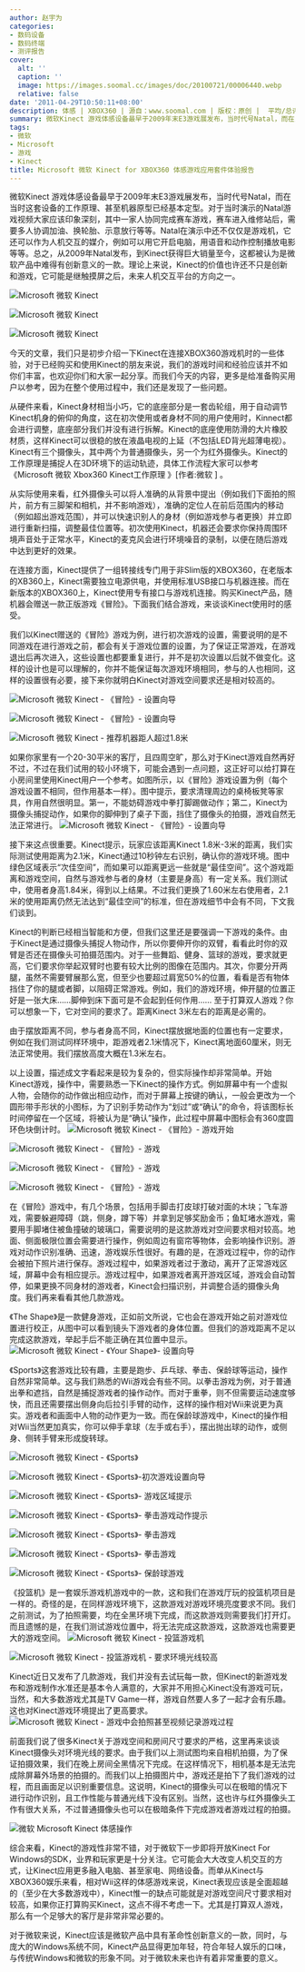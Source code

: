 ```yaml
---
author: 赵宇为
categories:
- 数码设备
- 数码终端
- 测评报告
cover:
  alt: ''
  caption: ''
  image: https://images.soomal.cc/images/doc/20100721/00006440.webp
  relative: false
date: '2011-04-29T10:50:11+08:00'
description: 体感 | XBOX360 | 源自：www.soomal.com | 版权：原创 |  平均/总评分：09.86/69
summary: 微软Kinect 游戏体感设备最早于2009年末E3游戏展发布，当时代号Natal，而在当时这套设备的工作原理、甚至机器原型已经基本定型。对于当时演示的Natal游戏视频大家应该印象深刻。从2009年Natal发布，到Kinect获得巨大销量的今天，它都被认为是微软产品中难得有创新意义的一款。理论上来说，Kinect的价值也许还不只是创新和游戏，它可能是继触摸屏之后，未来人机交互平台的方向之一。
tags:
- 微软
- Microsoft
- 游戏
- Kinect
title: Microsoft 微软 Kinect for XBOX360 体感游戏应用套件体验报告
---
```


微软Kinect 游戏体感设备最早于2009年末E3游戏展发布，当时代号Natal，而在当时这套设备的工作原理、甚至机器原型已经基本定型。对于当时演示的Natal游戏视频大家应该印象深刻，其中一家人协同完成赛车游戏，赛车进入维修站后，需要多人协调加油、换轮胎、示意放行等等。Natal在演示中还不仅仅是游戏机，它还可以作为人机交互的媒介，例如可以用它开启电脑，用语音和动作控制播放电影等等。总之，从2009年Natal发布，到Kinect获得巨大销量至今，这都被认为是微软产品中难得有创新意义的一款。理论上来说，Kinect的价值也许还不只是创新和游戏，它可能是继触摸屏之后，未来人机交互平台的方向之一。

![Microsoft 微软 Kinect](https://images.soomal.cc/images/doc/20110407/00010045.webp)




![Microsoft 微软 Kinect](https://images.soomal.cc/images/doc/20110407/00010046.webp)




![Microsoft 微软 Kinect](https://images.soomal.cc/images/doc/20110407/00010047.webp)




今天的文章，我们只是初步介绍一下Kinect在连接XBOX360游戏机时的一些体验，对于已经购买和使用Kinect的朋友来说，我们的游戏时间和经验应该并不如你们丰富，也欢迎你们和大家一起分享。而我们今天的内容，更多是给准备购买用户以参考，因为在整个使用过程中，我们还是发现了一些问题。

从硬件来看，Kinect身材相当小巧，它的底座部分是一套齿轮组，用于自动调节Kinect机身的俯仰的角度，这在初次使用或者身材不同的用户使用时，Kinnect都会进行调整，底座部分我们并没有进行拆解。Kinect的底座使用防滑的大片橡胶材质，这样Kinect可以很稳的放在液晶电视的上延（不包括LED背光超薄电视）。Kinect有三个摄像头，其中两个为普通摄像头，另一个为红外摄像头。Kinect的工作原理是捕捉人在3D环境下的运动轨迹，具体工作流程大家可以参考《Microsoft 微软 Xbox360 Kinect工作原理 》[作者:微软 ]
。

从实际使用来看，红外摄像头可以将人准确的从背景中提出（例如我们下面拍的照片，前方有三脚架和相机，并不影响游戏），准确的定位人在前后范围内的移动（例如超出游戏范围），并可以快速识别人的身材（例如游戏参与者更换）并立即进行重新扫描，调整最佳位置等。初次使用Kinect，机器还会要求你保持周围环境声音处于正常水平，Kinect的麦克风会进行环境噪音的录制，以便在随后游戏中达到更好的效果。

在连接方面，Kinect提供了一组转接线专门用于非Slim版的XBOX360，在老版本的XB360上，Kinect需要独立电源供电，并使用标准USB接口与机器连接。而在新版本的XBOX360上，Kinect使用专有接口与游戏机连接。购买Kinect产品，随机器会赠送一款正版游戏《冒险》。下面我们结合游戏，来谈谈Kinect使用时的感受。


我们以Kinect赠送的《冒险》游戏为例，进行初次游戏的设置，需要说明的是不同游戏在进行游戏之前，都会有关于游戏位置的设置，为了保证正常游戏，在游戏退出后再次进入，这些设置也都要重复进行，并不是初次设置以后就不做变化。这样的设计也是可以理解的，你并不能保证每次游戏环境相同，参与的人也相同，这样的设置很有必要，接下来你就明白Kinect对游戏空间要求还是相对较高的。

![Microsoft 微软 Kinect - 《冒险》- 设置向导](https://images.soomal.cc/images/doc/20110428/00010524.webp)




![Microsoft 微软 Kinect - 《冒险》- 设置向导](https://images.soomal.cc/images/doc/20110428/00010525.webp)




![Microsoft 微软 Kinect - 推荐机器距人超过1.8米](https://images.soomal.cc/images/doc/20110428/00010526.webp)




如果你家里有一个20-30平米的客厅，且四周空旷，那么对于Kinect游戏自然再好不过，不过在我们试用的较小环境下，可能会遇到一点问题，这正好可以给打算在小房间里使用Kinect用户一个参考。如图所示，以《冒险》游戏设置为例（每个游戏设置不相同，但作用基本一样）。图中提示，要求清理周边的桌椅板凳等家具，作用自然很明显。第一，不能妨碍游戏中拳打脚踢做动作；第二，Kinect为摄像头捕捉动作，如果你的脚伸到了桌子下面，挡住了摄像头的拍摄，游戏自然无法正常进行。
![Microsoft 微软 Kinect - 《冒险》- 设置向导](https://images.soomal.cc/images/doc/20110428/00010527.webp)




接下来这点很重要。Kinect提示，玩家应该距离Kinect 1.8米-3米的距离，我们实际测试使用距离为2.1米，Kinect通过10秒钟左右识别，确认你的游戏环境。图中绿色区域表示“次佳空间”，而如果可以距离更远一些就是“最佳空间”。这个游戏距离和游戏空间，自然与游戏参与者的身材（主要是身高）有一定关系。我们测试中，使用者身高1.84米，得到以上结果。不过我们更换了1.60米左右使用者，2.1米的使用距离仍然无法达到“最佳空间”的标准，但在游戏细节中会有不同，下文我们谈到。


Kinect的判断已经相当智能和方便，但我们这里还是要强调一下游戏的条件。由于Kinect是通过摄像头捕捉人物动作，所以你要伸开你的双臂，看看此时你的双臂是否还在摄像头可拍摄范围内。对于一些舞蹈、健身、篮球的游戏，要求就更高，它们要求你举起双臂时也要有较大比例的图像在范围内。其次，你要分开两腿，虽然不需要臂展那么宽，但至少也要超过肩宽50%的位置，看看是否有物体挡住了你的腿或者脚，以阻碍正常游戏。例如，我们的游戏环境，伸开腿的位置正好是一张大床……脚伸到床下面可是不会起到任何作用…… 至于打算双人游戏？你可以想象一下，它对空间的要求了。距离Kinect 3米左右的距离是必需的。

由于摆放距离不同，参与者身高不同，Kinect摆放据地面的位置也有一定要求，例如在我们测试同样环境中，距游戏者2.1米情况下，Kinect离地面60厘米，则无法正常使用。我们摆放高度大概在1.3米左右。

以上设置，描述成文字看起来是较为复杂的，但实际操作却非常简单。开始Kinect游戏，操作中，需要熟悉一下Kinect的操作方式。例如屏幕中有一个虚拟人物，会随你的动作做出相应动作，而对于屏幕上按键的确认，一般会更改为一个圆形带手形状的小图标，为了识别手势动作为“划过”或“确认”的命令，将该图标长时间停留在一个区域，将被认为是“确认”操作，此过程中屏幕中图标会有360度圆环色块倒计时。
![Microsoft 微软 Kinect - 《冒险》- 游戏开始](https://images.soomal.cc/images/doc/20110428/00010528.webp)




![Microsoft 微软 Kinect - 《冒险》- 游戏](https://images.soomal.cc/images/doc/20110428/00010529.webp)




![Microsoft 微软 Kinect - 《冒险》- 游戏](https://images.soomal.cc/images/doc/20110428/00010531.webp)




![Microsoft 微软 Kinect - 《冒险》- 游戏](https://images.soomal.cc/images/doc/20110428/00010532.webp)




在《冒险》游戏中，有几个场景，包括用手脚击打皮球打破对面的木块；飞车游戏，需要躲避障碍（跳，侧身，蹲下等）并拿到足够奖励金币；鱼缸堵水游戏，需要用手脚堵住被鱼撞破的玻璃口，需要说明的是这款游戏对空间要求相对较高。地面、侧面极限位置会需要进行操作，例如周边有窗帘等物体，会影响操作识别。游戏对动作识别准确、迅速，游戏娱乐性很好。有趣的是，在游戏过程中，你的动作会被拍下照片进行保存。游戏过程中，如果游戏者过于激动，离开了正常游戏区域，屏幕中会有相应提示。游戏过程中，如果游戏者离开游戏区域，游戏会自动暂停，如果更换不同身材的游戏者，Kinect会扫描识别，并调整合适的摄像头角度。我们再来看看其他几款游戏。

《The Shape》是一款健身游戏，正如前文所说，它也会在游戏开始之前对游戏位置进行校正，从图中可以看到镜头下游戏者的身体位置。但我们的游戏距离不足以完成这款游戏，举起手后不能正确在其位置中显示。
![Microsoft 微软 Kinect - 《Your Shape》- 设置向导](https://images.soomal.cc/images/doc/20110428/00010540.webp)




《Sports》这套游戏比较有趣，主要是跑步、乒乓球、拳击、保龄球等运动，操作自然非常简单。这与我们熟悉的Wii游戏会有些不同。以拳击游戏为例，对于普通出拳和遮挡，自然是捕捉游戏者的操作动作。而对于重拳，则不但需要运动速度够快，而且还需要摆出侧身向后拉引手臂的动作，这样的操作相对Wii来说更为真实。游戏者和画面中人物的动作更为一致。而在保龄球游戏中，Kinect的操作相对Wii当然更加真实，你可以伸手拿球（左手或右手），摆出抛出球的动作，或侧身、侧转手臂来形成旋转球。

![Microsoft 微软 Kinect - 《Sports》](https://images.soomal.cc/images/doc/20110428/00010533.webp)




![Microsoft 微软 Kinect - 《Sports》-初次游戏设置向导](https://images.soomal.cc/images/doc/20110428/00010534.webp)




![Microsoft 微软 Kinect - 《Sports》- 游戏区域提示](https://images.soomal.cc/images/doc/20110428/00010535.webp)




![Microsoft 微软 Kinect - 《Sports》- 拳击游戏动作提示](https://images.soomal.cc/images/doc/20110428/00010536.webp)




![Microsoft 微软 Kinect - 《Sports》- 拳击游戏](https://images.soomal.cc/images/doc/20110428/00010537.webp)




![Microsoft 微软 Kinect - 《Sports》- 拳击游戏](https://images.soomal.cc/images/doc/20110428/00010538.webp)




![Microsoft 微软 Kinect - 《Sports》- 保龄球游戏](https://images.soomal.cc/images/doc/20110428/00010539.webp)




《投篮机》是一套娱乐游戏机游戏中的一款，这和我们在游戏厅玩的投篮机项目是一样的。奇怪的是，在同样游戏环境下，这款游戏对游戏环境亮度要求不同。我们之前测试，为了拍照需要，均在全黑环境下完成，而这款游戏则需要我们打开灯。而且遗憾的是，在我们测试游戏位置中，将无法完成这款游戏，这款游戏也需要更大的游戏空间。
![Microsoft 微软 Kinect - 投篮游戏机](https://images.soomal.cc/images/doc/20110428/00010541.webp)




![Microsoft 微软 Kinect - 投篮游戏机 - 要求环境光线较高](https://images.soomal.cc/images/doc/20110428/00010542.webp)




Kinect近日又发布了几款游戏，我们并没有去试玩每一款，但Kinect的新游戏发布和游戏制作水准还是基本令人满意的，大家并不用担心Kinect没有游戏可玩，当然，和大多数游戏尤其是TV Game一样，游戏自然要人多了一起才会有乐趣。这也对Kinect游戏环境提出了更高要求。
![Microsoft 微软 Kinect - 游戏中会拍照甚至视频记录游戏过程](https://images.soomal.cc/images/doc/20110428/00010530.webp)




前面我们说了很多Kinect关于游戏空间和房间尺寸要求的严格，这里再来谈谈Kinect摄像头对环境光线的要求。由于我们以上测试图均来自相机拍摄，为了保证拍摄效果，我们在晚上房间全黑情况下完成。在这样情况下，相机基本是无法完成除屏幕外场景的拍摄的。而我们以上拍摄图片中，游戏还是拍下了我们游戏的过程，而且画面足以识别重要信息。这说明，Kinect的摄像头可以在极暗的情况下进行动作识别，且工作性能与普通光线下没有区别。当然，这也许与红外摄像头工作有很大关系，不过普通摄像头也可以在极暗条件下完成游戏者游戏过程的拍摄。

![微软 Microsoft Kinect 体感操作](https://images.soomal.cc/images/doc/20100721/00006440.webp)




综合来看，Kinect的游戏性非常不错，对于微软下一步即将开放Kinect For Windows的SDK，业界和玩家更是十分关注。它可能会大大改变人机交互的方式，让Kinect应用更多融入电脑、甚至家电、网络设备。而单从Kinect与XBOX360娱乐来看，相对Wii这样的体感游戏来说，Kinect表现应该是全面超越的（至少在大多数游戏中），Kinect惟一的缺点可能就是对游戏空间尺寸要求相对较高，如果你正打算购买Kinect，这点不得不考虑一下。尤其是打算双人游戏，那么有一个足够大的客厅是非常非常必要的。

对于微软来说，Kinect应该是微软产品中具有革命性创新意义的一款，同时，与庞大的Windows系统不同，Kinect产品显得更加年轻，符合年轻人娱乐的口味，与传统Windows和微软的形象不同。对于微软未来也许有着非常重要的意义。